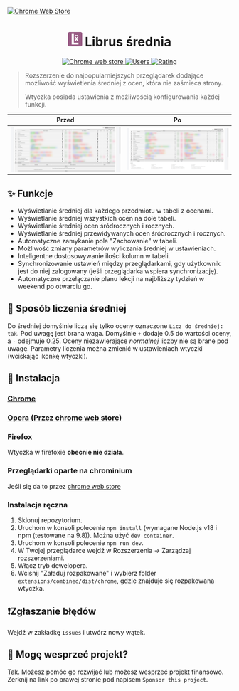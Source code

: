 [![Chrome Web Store](https://img.shields.io/chrome-web-store/users/oggojknablgjgacijcjbioanonlkmfeg)](https://chrome.google.com/webstore/detail/librus-średnia/oggojknablgjgacijcjbioanonlkmfeg)

<h1 align="center"><img src='assets/icon/128.png' width='32'/> Librus średnia</h1>

<p align="center">
  <a href="https://chrome.google.com/webstore/detail/librus-średnia/oggojknablgjgacijcjbioanonlkmfeg">
    <img alt="Chrome web store" src="https://img.shields.io/chrome-web-store/v/oggojknablgjgacijcjbioanonlkmfeg" target="_blank" />
  </a>
  <a href="https://chrome.google.com/webstore/detail/librus-średnia/oggojknablgjgacijcjbioanonlkmfeg">
    <img alt="Users" src="https://img.shields.io/chrome-web-store/users/oggojknablgjgacijcjbioanonlkmfeg" target="_blank" />
  </a>
  <a href="https://chrome.google.com/webstore/detail/librus-średnia/oggojknablgjgacijcjbioanonlkmfeg">
    <img alt="Rating" src="https://img.shields.io/chrome-web-store/rating/oggojknablgjgacijcjbioanonlkmfeg" target="_blank" />
  </a>
</p>

> Rozszerzenie do najpopularniejszych przeglądarek dodające możliwość wyświetlenia średniej z ocen, która nie zaśmieca strony.
>
> Wtyczka posiada ustawienia z możliwością konfigurowania każdej funkcji.

| Przed  | Po |
| ------------------------- | --------------------- |
| ![przed](assets/img/before.png)  | ![po](assets/img/after.png)  |

## ✨ Funkcje
* Wyświetlanie średniej dla każdego przedmiotu w tabeli z ocenami.
* Wyświetlanie średniej wszystkich ocen na dole tabeli.
* Wyświetlanie średniej ocen śródrocznych i rocznych.
* Wyświetlanie średniej przewidywanych ocen śródrocznych i rocznych.
* Automatyczne zamykanie pola "Zachowanie" w tabeli.
* Możliwość zmiany parametrów wyliczania średniej w ustawieniach.
* Inteligentne dostosowywanie ilości kolumn w tabeli.
* Synchronizowanie ustawień między przeglądarkami, gdy użytkownik jest do niej zalogowany (jeśli przeglądarka wspiera synchronizację).
* Automatyczne przełączanie planu lekcji na najbliższy tydzień w weekend po otwarciu go.

## 🧮 Sposób liczenia średniej
Do średniej domyślnie liczą się tylko oceny oznaczone `Licz do średniej: tak`. Pod uwagę jest brana waga. Domyślnie `+` dodaje 0.5 do wartości oceny, a `-` odejmuje 0.25. Oceny niezawierające *normalnej* liczby nie są brane pod uwagę.
Parametry liczenia można zmienić w ustawieniach wtyczki (wciskając ikonkę wtyczki).

## 🚀 Instalacja

### [Chrome](https://chrome.google.com/webstore/detail/librus-średnia/oggojknablgjgacijcjbioanonlkmfeg)

### [Opera (Przez chrome web store)](https://chrome.google.com/webstore/detail/librus-średnia/oggojknablgjgacijcjbioanonlkmfeg)

### Firefox
Wtyczka w firefoxie **obecnie nie działa**.

### Przeglądarki oparte na chrominium
Jeśli się da to przez [chrome web store](https://chrome.google.com/webstore/detail/librus-średnia/oggojknablgjgacijcjbioanonlkmfeg)

### Instalacja ręczna
1. Sklonuj repozytorium.
2. Uruchom w konsoli polecenie `npm install` (wymagane Node.js v18 i npm (testowane na 9.8)). Można użyć `dev container`.
3. Uruchom w konsoli polecenie `npm run dev`.
4. W Twojej przeglądarce wejdź w Rozszerzenia -> Zarządzaj rozszerzeniami.
5. Włącz tryb dewelopera.
6. Wciśnij "Załaduj rozpakowane" i wybierz folder `extensions/combined/dist/chrome`, gdzie znajduje się rozpakowana wtyczka.

## ❗Zgłaszanie błędów
Wejdź w zakładkę `Issues` i utwórz nowy wątek.

## 🤝 Mogę wesprzeć projekt?
Tak. Możesz pomóc go rozwijać lub możesz wesprzeć projekt finansowo. Zerknij na link po prawej stronie pod napisem `Sponsor this project`.